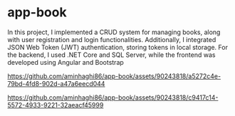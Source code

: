 # app-book
In this project, I implemented a CRUD system for managing books,
along with user registration and login functionalities.
Additionally, I integrated JSON Web Token (JWT) authentication, storing tokens in local storage.
For the backend, I used .NET Core and SQL Server, while the frontend was developed using Angular and Bootstrap


https://github.com/aminhaghi86/app-book/assets/90243818/a5272c4e-79bd-4fd8-902d-a47a6eecd044


https://github.com/aminhaghi86/app-book/assets/90243818/c9417c14-5572-4933-9221-32aeacf45999

